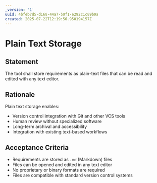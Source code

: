 ```yaml
---
_version: '1'
uuid: 4bfeb7d5-d168-44a7-b0f1-e292c1c89b9a
created: 2025-07-22T12:19:56.950194157Z
---
```

# Plain Text Storage

## Statement

The tool shall store requirements as plain-text files that can be read and edited with any text editor.

## Rationale

Plain text storage enables:
- Version control integration with Git and other VCS tools
- Human review without specialized software
- Long-term archival and accessibility
- Integration with existing text-based workflows

## Acceptance Criteria

- Requirements are stored as `.md` (Markdown) files
- Files can be opened and edited in any text editor
- No proprietary or binary formats are required
- Files are compatible with standard version control systems
